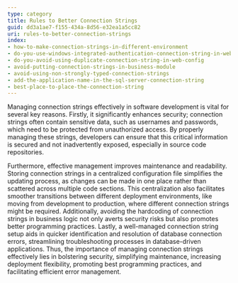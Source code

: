 ```yaml
---
type: category
title: Rules to Better Connection Strings
guid: dd3a1ae7-f155-434a-8d56-e32ea1a5cc82
uri: rules-to-better-connection-strings
index:
- how-to-make-connection-strings-in-different-environment
- do-you-use-windows-integrated-authentication-connection-string-in-web-config
- do-you-avoid-using-duplicate-connection-string-in-web-config
- avoid-putting-connection-strings-in-business-module
- avoid-using-non-strongly-typed-connection-strings
- add-the-application-name-in-the-sql-server-connection-string
- best-place-to-place-the-connection-string
---
```


Managing connection strings effectively in software development is vital for several key reasons. Firstly, it significantly enhances security; connection strings often contain sensitive data, such as usernames and passwords, which need to be protected from unauthorized access. By properly managing these strings, developers can ensure that this critical information is secured and not inadvertently exposed, especially in source code repositories.

Furthermore, effective management improves maintenance and readability. Storing connection strings in a centralized configuration file simplifies the updating process, as changes can be made in one place rather than scattered across multiple code sections. This centralization also facilitates smoother transitions between different deployment environments, like moving from development to production, where different connection strings might be required. Additionally, avoiding the hardcoding of connection strings in business logic not only averts security risks but also promotes better programming practices. Lastly, a well-managed connection string setup aids in quicker identification and resolution of database connection errors, streamlining troubleshooting processes in database-driven applications. Thus, the importance of managing connection strings effectively lies in bolstering security, simplifying maintenance, increasing deployment flexibility, promoting best programming practices, and facilitating efficient error management.

